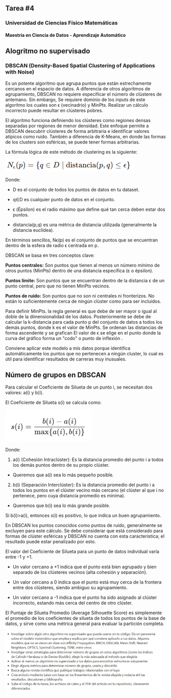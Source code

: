 ## Tarea #4
### Universidad de Ciencias Físico Matemáticas
#### Maestría en Ciencia de Datos - Aprendizaje Automático


## Alogritmo no supervisado

### DBSCAN (Density-Based Spatial Clustering of Applications with Noise) 

Es un potente algoritmo que agrupa puntos que están estrechamente cercanos en el espacio de datos. A diferencia de otros algoritmos de agrupamiento, DBSCAN no requiere especificar el número de clústeres de antemano. Sin embargo, Se requiere dominio de los inputs de este algoritmo los cuales son ϵ (vecinadrio) y MinPts. Realizar un cálculo incorrecto puede resultar en clústeres pobres.

El algoritmo funciona definiendo los clústeres como regiones densas separadas por regiones de menor densidad. Este enfoque permite a DBSCAN descubrir clústeres de forma arbitraria e identificar valores atípicos como ruido. También a diferencia de K-Means, en donde las formas de los clusters son esféricas, se puede tener formas arbitrarias.

La fórmula lógica de este método de clustering es la siguiente:

![imagen1](image.png)

Donde:

+ D es el conjunto de todos los puntos de datos en tu dataset.

+ q∈D es cualquier punto de datos en el conjunto.

+ ϵ (Épsilon) es el radio máximo que define qué tan cerca deben estar dos puntos.

+ distancia(p,q) es una métrica de distancia utilizada (generalmente la distancia euclídea).

En términos sencillos, Nϵ(p) es el conjunto de puntos que se encuentran dentro de la esfera de radio ϵ centrada en p.

DBSCAN se basa en tres conceptos clave:

**Puntos centrales:** Son puntos que tienen al menos un número mínimo de otros puntos (MinPts) dentro de una distancia específica (ε o épsilon).

**Puntos límite:** Son puntos que se encuentran dentro de la distancia ε de un punto central, pero que no tienen MinPts vecinos.

**Puntos de ruido:** Son puntos que no son ni centrales ni fronterizos. No están lo suficientemente cerca de ningún clúster como para ser incluidos.

Para definir MinPts. la regla general es que debe de ser mayor o igual al doble de la dimensionalidad de los datos. 
Posteriormente se debe de calcular la k-distancia para cada punto p del conjunto de datos a todos los demás puntos, donde k es el valor de MinPts. 
Se ordenan las distancias de forma ascendente y se grafican
El valor de ϵ se elige en el punto donde la curva del gráfico forma un "codo" o punto de inflexión .

Conviene aplicar este modelo a mis datos porque identifica automáticamente los puntos que no pertenecen a ningún cluster, lo cual es útil para identificar resultados de carreras muy inusuales.


## Número de grupos en DBSCAN

Para calcular el Coeficiente de Silueta de un punto i, se necesitan dos valores: a(i) y b(i).

El Coeficiente de Silueta s(i) se calcula como:

![imagen2](image-1.png)

Donde:

1. a(i) (Cohesión Intraclúster): Es la distancia promedio del punto i a todos los demás puntos dentro de su propio clúster.

+ Queremos que a(i) sea lo más pequeño posible.

2. b(i) (Separación Interclúster): Es la distancia promedio del punto i a todos los puntos en el clúster vecino más cercano (el clúster al que i no pertenece, pero cuya distancia promedio es mínima).

+ Queremos que b(i) sea lo más grande posible.

Si b(i)>a(i), entonces s(i) es positivo, lo que indica un buen agrupamiento.


En DBSCAN los puntos conocidos como puntos de ruido, generalmente se excluyen para este cálculo. Se debe considerar que está considerado para formas de clúster esféricas y DBSCAN no cuenta con esta característica; el resultado puede estar penalizado por esto.

El valor del Coeficiente de Silueta para un punto de datos individual varía entre -1 y +1.

+ Un valor cercano a +1 indica que el punto está bien agrupado y bien separado de los clústeres vecinos (alta cohesión y separación).

+ Un valor cercano a 0 indica que el punto está muy cerca de la frontera entre dos clústeres, siendo ambiguo su agrupamiento.

+ Un valor cercano a -1 indica que el punto ha sido asignado al clúster incorrecto, estando más cerca del centro de otro clúster.

El Puntaje de Silueta Promedio (Average Silhouette Score) es simplemente el promedio de los coeficientes de silueta de todos los puntos de la base de datos, y sirve como una métrica general para evaluar la partición completa.

![TAREA CONTINUA](<Imagen de WhatsApp 2025-10-08 a las 22.11.13_490f0550.jpg>)